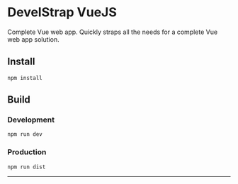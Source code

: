 # DevelStrap VueJS

Complete Vue web app. Quickly straps all the needs for a complete Vue web app solution.

## Install

`npm install`

## Build

### Development

`npm run dev`

### Production

`npm run dist`


---

